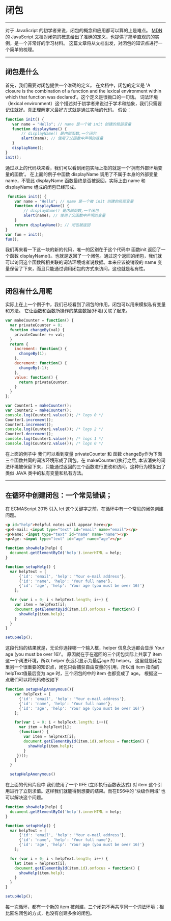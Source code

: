 # 闭包  
---
 对于 JavaScript 的初学者来说，闭包的概念和应用都可以算的上是难点。 [MDN](https://developer.mozilla.org/en-US/docs/Web/JavaScript/Closures) 的 JavaScript 文档对闭包的概念给出了准确的定义，也提供了简单直观的的实例，是一个非常好的学习材料。 这篇文章将从文档出发，对闭包的知识点进行一个简单的梳理。

 ---
 ## 闭包是什么
首先，我们需要对闭包提供一个准确的定义。 在文档中，闭包的定义是 'A closure is the combination of a function and the lexical environment within which that function was declared'。这个定义是很拗口的一句话。 词法环境（lexical environment）这个描述对于初学者来说过于学术和抽象，我们只需要记住就好。真正理解定义最好方式就是通过实际的代码。 假设：
 ```js
 function init() {
    var name = "Hello"; // name 是一个被 init 创建的局部变量
    function displayName() { 
        // displayName() 是内部函数,一个闭包
        alert(name); // 使用了父函数中声明的变量
    }
    displayName(); 
}
init();
```  
通过以上的代码块来看，我们可以看到闭包实际上指的就是一个‘拥有外部环境变量的函数’。 在上面的例子中函数 displayName 调用了不属于本身的外部变量 name，不管此 displayName 函数最终是否被返回，实际上由 name 和 displayName 组成的闭包已经形成。  
```js
 function init() {
    var name = "Hello"; // name 是一个被 init 创建的局部变量
    function displayName() { 
        // displayName() 是内部函数,一个闭包
        alert(name); // 使用了父函数中声明的变量
    }
    return displayName(); // 闭包被返回
}
var fun = init();
fun();
```  
我们再来看一下这一块的新的代码，唯一的区别在于这个代码中 函数init 返回了一个函数 displayName()。也就是返回了一个闭包。通过这个返回的闭包，我们就可以访问这个函数所相关联的词法环境或者说数据。本来应该被销毁的 name 变量保留了下来，而且只能通过调用闭包的方式来访问，这也就是私有性。 

---
## 闭包有什么用呢  
实际上在上一个例子中，我们已经看到了闭包的作用，闭包可以用来模拟私有变量和方法。 它让函数和函数所操作的某些数据(环境)关联了起来。
```js
var makeCounter = function() {
  var privateCounter = 0;
  function changeBy(val) {
    privateCounter += val;
  }
  return {
    increment: function() {
      changeBy(1);
    },
    decrement: function() {
      changeBy(-1);
    },
    value: function() {
      return privateCounter;
    }
  }  
};

var Counter1 = makeCounter();
var Counter2 = makeCounter();
console.log(Counter1.value()); /* logs 0 */
Counter1.increment();
Counter1.increment();
console.log(Counter1.value()); /* logs 2 */
Counter1.decrement();
console.log(Counter1.value()); /* logs 1 */
console.log(Counter2.value()); /* logs 0 */
```  
在上面的例子中 我们可以看到变量 privateCounter 和 函数 changeBy作为下面三个函数共同的词法环境形成了闭包。在 makeCounter()执行之后, 本该消失的词法环境被保留下来，只能通过返回的三个函数进行更改和访问。这种行为模拟出了类似 JAVA 类中的私有变量和私有方法。

---
## 在循环中创建闭包：一个常见错误；
在 ECMAScript 2015 引入 let 这个关键字之前，在循环中有一个常见的闭包创建问题。

```html
<p id="help">Helpful notes will appear here</p>
<p>E-mail: <input type="text" id="email" name="email"></p>
<p>Name: <input type="text" id="name" name="name"></p>
<p>Age: <input type="text" id="age" name="age"></p>
``` 

```js
function showHelp(help) {
  document.getElementById('help').innerHTML = help;
}

function setupHelp() {
  var helpText = [
      {'id': 'email', 'help': 'Your e-mail address'},
      {'id': 'name', 'help': 'Your full name'},
      {'id': 'age', 'help': 'Your age (you must be over 16)'}
    ];

  for (var i = 0; i < helpText.length; i++) {
    var item = helpText[i];
    document.getElementById(item.id).onfocus = function() {
      showHelp(item.help);
    }
  }
}

setupHelp();
``` 
这段代码的结果就是，无论你选择哪一个输入框，helper 信息永远都会显示 Your age (you must be over 16)'。 原因就在于在返回的三个闭包实际上共享了 item 这一个词法环境，所以 helper 永远只显示为最后age 的 helper。 这里就是闭包里另一个很重要的知识点，闭包只会捕获自由变量的引用，所以当 item 指向的helpText值最后变为 age 时，三个闭包的中的 item 也都变成了 age。 根据这一点我们可以将代码修改如下

```js
function setupHelpAnonymous(){
    var helpText = [
      {'id': 'email', 'help': 'Your e-mail address'},
      {'id': 'name', 'help': 'Your full name'},
      {'id': 'age', 'help': 'Your age (you must be over 16)'}
    ];

    for(var i = 0; i < helpText.length; i++){
      var item = helpText[i];
      (function() {
        var item = helpText[i];
        document.getElementById(item.id).onfocus = function() {
          showHelp(item.help);
        }
     })();
    }
  }

  setupHelpAnonymous()
  ```   
在上面的代码片段中 我们使用了一个 IIFE (立即执行函数表达式) 对 item 这个引用进行了立刻求值。这样我们就能得到想要的结果。而在ES6中的 ’块级作用域‘ 也可以解决这个问题。
```js
function showHelp(help) {
  document.getElementById('help').innerHTML = help;
}

function setupHelp() {
  var helpText = [
      {'id': 'email', 'help': 'Your e-mail address'},
      {'id': 'name', 'help': 'Your full name'},
      {'id': 'age', 'help': 'Your age (you must be over 16)'}
    ];

  for (var i = 0; i < helpText.length; i++) {
    let item = helpText[i];
    document.getElementById(item.id).onfocus = function() {
      showHelp(item.help);
    }
  }
}

setupHelp();
```  
每一次循环，都有一个新的 item 被创建，三个闭包不再共享同一个词法环境；相比匿名闭包的方式，也没有创建多余的闭包。  
